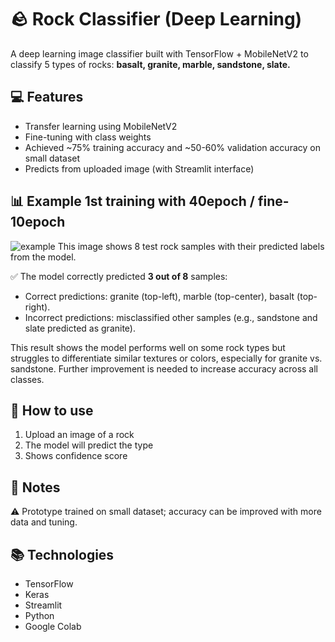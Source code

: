 # 🪨 Rock Classifier (Deep Learning)

A deep learning image classifier built with TensorFlow + MobileNetV2 to classify 5 types of rocks: **basalt, granite, marble, sandstone, slate.**

## 💻 Features
- Transfer learning using MobileNetV2
- Fine-tuning with class weights
- Achieved ~75% training accuracy and ~50-60% validation accuracy on small dataset
- Predicts from uploaded image (with Streamlit interface)

## 📊 Example 1st training with 40epoch / fine-10epoch
![example](https://github.com/user-attachments/assets/be61fb47-b351-4c09-a5be-484948c00a73)
This image shows 8 test rock samples with their predicted labels from the model.

✅ The model correctly predicted **3 out of 8** samples:
- Correct predictions: granite (top-left), marble (top-center), basalt (top-right).
- Incorrect predictions: misclassified other samples (e.g., sandstone and slate predicted as granite).

This result shows the model performs well on some rock types but struggles to differentiate similar textures or colors, especially for granite vs. sandstone. Further improvement is needed to increase accuracy across all classes.


## 🚀 How to use
1. Upload an image of a rock
2. The model will predict the type
3. Shows confidence score

## 📝 Notes
⚠️ Prototype trained on small dataset; accuracy can be improved with more data and tuning.

## 📚 Technologies
- TensorFlow
- Keras
- Streamlit
- Python
- Google Colab
